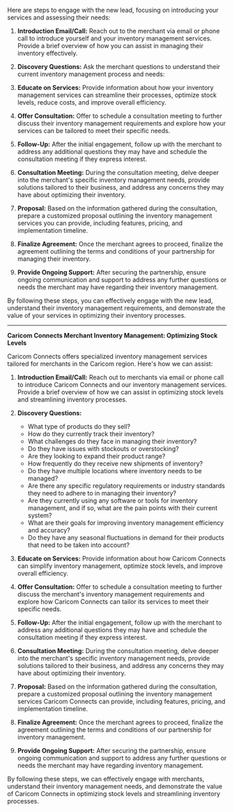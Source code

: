 Here are steps to engage with the new lead, focusing on introducing your services and assessing their needs:

1. **Introduction Email/Call:** Reach out to the merchant via email or phone call to introduce yourself and your inventory management services. Provide a brief overview of how you can assist in managing their inventory effectively.

2. **Discovery Questions:** Ask the merchant questions to understand their current inventory management process and needs:

3. **Educate on Services:** Provide information about how your inventory management services can streamline their processes, optimize stock levels, reduce costs, and improve overall efficiency.

4. **Offer Consultation:** Offer to schedule a consultation meeting to further discuss their inventory management requirements and explore how your services can be tailored to meet their specific needs.

5. **Follow-Up:** After the initial engagement, follow up with the merchant to address any additional questions they may have and schedule the consultation meeting if they express interest.

6. **Consultation Meeting:** During the consultation meeting, delve deeper into the merchant's specific inventory management needs, provide solutions tailored to their business, and address any concerns they may have about optimizing their inventory.

7. **Proposal:** Based on the information gathered during the consultation, prepare a customized proposal outlining the inventory management services you can provide, including features, pricing, and implementation timeline.

8. **Finalize Agreement:** Once the merchant agrees to proceed, finalize the agreement outlining the terms and conditions of your partnership for managing their inventory.

9. **Provide Ongoing Support:** After securing the partnership, ensure ongoing communication and support to address any further questions or needs the merchant may have regarding their inventory management.

By following these steps, you can effectively engage with the new lead, understand their inventory management requirements, and demonstrate the value of your services in optimizing their inventory processes.

---

**Caricom Connects Merchant Inventory Management: Optimizing Stock Levels**

Caricom Connects offers specialized inventory management services tailored for merchants in the Caricom region. Here's how we can assist:

1. **Introduction Email/Call:** Reach out to merchants via email or phone call to introduce Caricom Connects and our inventory management services. Provide a brief overview of how we can assist in optimizing stock levels and streamlining inventory processes.

2. **Discovery Questions:**

   - What type of products do they sell?
   - How do they currently track their inventory?
   - What challenges do they face in managing their inventory?
   - Do they have issues with stockouts or overstocking?
   - Are they looking to expand their product range?
   - How frequently do they receive new shipments of inventory?
   - Do they have multiple locations where inventory needs to be managed?
   - Are there any specific regulatory requirements or industry standards they need to adhere to in managing their inventory?
   - Are they currently using any software or tools for inventory management, and if so, what are the pain points with their current system?
   - What are their goals for improving inventory management efficiency and accuracy?
   - Do they have any seasonal fluctuations in demand for their products that need to be taken into account?

3. **Educate on Services:** Provide information about how Caricom Connects can simplify inventory management, optimize stock levels, and improve overall efficiency.

4. **Offer Consultation:** Offer to schedule a consultation meeting to further discuss the merchant's inventory management requirements and explore how Caricom Connects can tailor its services to meet their specific needs.

5. **Follow-Up:** After the initial engagement, follow up with the merchant to address any additional questions they may have and schedule the consultation meeting if they express interest.

6. **Consultation Meeting:** During the consultation meeting, delve deeper into the merchant's specific inventory management needs, provide solutions tailored to their business, and address any concerns they may have about optimizing their inventory.

7. **Proposal:** Based on the information gathered during the consultation, prepare a customized proposal outlining the inventory management services Caricom Connects can provide, including features, pricing, and implementation timeline.

8. **Finalize Agreement:** Once the merchant agrees to proceed, finalize the agreement outlining the terms and conditions of our partnership for inventory management.

9. **Provide Ongoing Support:** After securing the partnership, ensure ongoing communication and support to address any further questions or needs the merchant may have regarding inventory management.

By following these steps, we can effectively engage with merchants, understand their inventory management needs, and demonstrate the value of Caricom Connects in optimizing stock levels and streamlining inventory processes.
